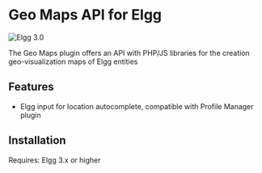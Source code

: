Geo Maps API for Elgg
=====================

![Elgg 3.0](https://img.shields.io/badge/Elgg-3.0-orange.svg?style=flat-square)

The Geo Maps plugin offers an API with PHP/JS libraries for the creation geo-visualization maps of Elgg entities
 
## Features
- Elgg input for location autocomplete, compatible with Profile Manager plugin


## Installation

Requires: Elgg 3.x or higher